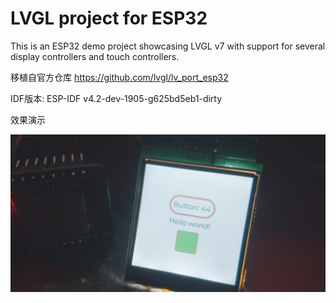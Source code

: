 # LVGL project for ESP32

This is an ESP32 demo project showcasing LVGL v7 with support for several display controllers and touch controllers.

移植自官方仓库 https://github.com/lvgl/lv_port_esp32

IDF版本: ESP-IDF v4.2-dev-1905-g625bd5eb1-dirty


效果演示

![avatar](./images/demo.jpg)